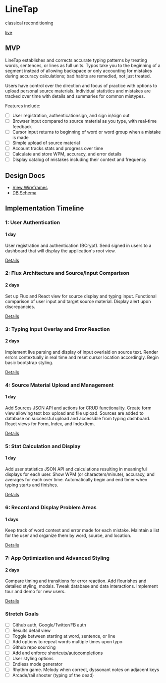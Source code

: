 # LineTap

classical reconditioning

[live][heroku]

[heroku]: https://linetap.herokuapp.com/

## MVP

LineTap establishes and corrects accurate typing patterns by treating words, sentences, or lines as full units. Typos take you to the beginning of a segment instead of allowing backspace or only accounting for mistakes during accuracy calculations; bad habits are remedied, not just treated.

Users have control over the direction and focus of practice with options to upload personal source materials. Individual statistics and mistakes are tracked over time with details and summaries for common mistypes.

Features include:

- [ ] User registration, authenticationsign, and sign in/sign out
- [ ] Browser input compared to source material as you type, with real-time feedback
- [ ] Cursor input returns to beginning of word or word group when a mistake is made
- [ ] Simple upload of source material
- [ ] Account tracks stats and progress over time
- [ ] Calculate and store WPM, accuracy, and error details
- [ ] Display catalog of mistakes including their context and frequency

## Design Docs

* [View Wireframes][view]
* [DB Schema][schema]

[view]: ./docs/views.md
[schema]: ./docs/schema.md

## Implementation Timeline

### 1: User Authentication
#### 1 day

User registration and authentication (BCrypt). Send signed in users to a dashboard that will display the application's root view.

[Details][phase-one]

### 2: Flux Architecture and Source/Input Comparison
#### 2 days

Set up Flux and React view for source display and typing input. Functional comparison of user input and target source material. Display alert upon discrepancies.

[Details][phase-two]

### 3: Typing Input Overlay and Error Reaction
#### 2 days

Implement live parsing and display of input overlaid on source text. Render errors contextually in real time and reset cursor location accordingly. Begin basic bootstrap styling.

[Details][phase-three]

### 4: Source Material Upload and Management
#### 1 day

Add Sources JSON API and actions for CRUD functionality. Create form view allowing text box upload and file upload. Sources are added to database on successful upload and accessible from typing dashboard. React views for Form, Index, and IndexItem.

[Details][phase-four]

### 5: Stat Calculation and Display
#### 1 day

Add user statistics JSON API and calculations resulting in meaningful displays for each user. Show WPM (or characters/minute), accuracy, and averages for each over time. Automatically begin and end timer when typing starts and finishes.

[Details][phase-five]

### 6: Record and Display Problem Areas
#### 1 days

Keep track of word context and error made for each mistake. Maintain a list for the user and organize them by word, source, and location.

[Details][phase-six]

### 7: App Optimization and Advanced Styling
#### 2 days

Compare timing and transitions for error reaction. Add flourishes and detailed styling, modals. Tweak database and data interactions. Implement tour and demo for new users.

[Details][phase-seven]

### Stretch Goals

- [ ] Github auth, Google/Twitter/FB auth
- [ ] Results detail view
- [ ] Toggle between starting at word, sentence, or line
- [ ] Add options to repeat words multiple times upon typo
- [ ] Github repo sourcing
- [ ] Add and enforce shortcuts/[autocompletions][typeahead]
- [ ] User styling options
- [ ] Endless mode generator
- [ ] Rhythm game. Melody when correct, dyssonant notes on adjacent keys
- [ ] Arcade/rail shooter (typing of the dead)

[phase-one]: ./docs/phases/phase1.md
[phase-two]: ./docs/phases/phase2.md
[phase-three]: ./docs/phases/phase3.md
[phase-four]: ./docs/phases/phase4.md
[phase-five]: ./docs/phases/phase5.md
[phase-six]: ./docs/phases/phase6.md
[phase-seven]: ./docs/phases/phase7.md

[typeahead]: https://github.com/twitter/typeahead.js
